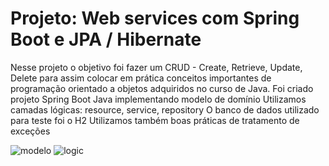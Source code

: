 # Projeto: Web services com Spring Boot e JPA / Hibernate

Nesse projeto o objetivo foi fazer um CRUD - Create, Retrieve, Update, Delete 
para assim colocar em prática conceitos importantes de programação orientado a objetos adquiridos no curso de Java.
Foi criado projeto Spring Boot Java implementando modelo de domínio 
Utilizamos camadas lógicas: resource, service, repository 
O banco de dados utilizado para teste foi o H2 
Utilizamos também boas práticas de tratamento de exceções 

![modelo](https://user-images.githubusercontent.com/69656085/174691334-1898cde9-3c3c-4298-aaac-ab092036e228.png)
![logic](https://user-images.githubusercontent.com/69656085/174691254-4de459e1-50ff-4e77-b158-68948d049668.png)

